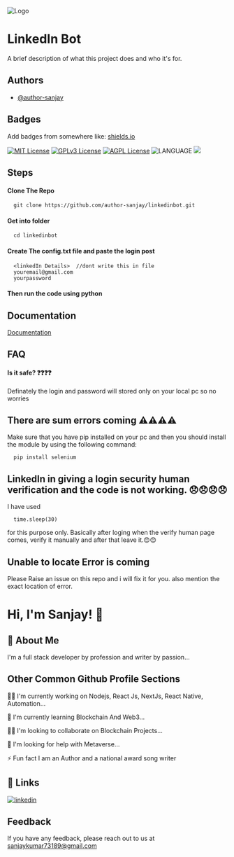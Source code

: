 
![Logo](https://images.unsplash.com/photo-1611944212129-29977ae1398c?ixlib=rb-1.2.1&ixid=MnwxMjA3fDB8MHxzZWFyY2h8MXx8bGlua2VkaW4lMjBpY29ufGVufDB8fDB8fA%3D%3D&auto=format&fit=crop&w=300&h=200&q=50)


# LinkedIn Bot

A brief description of what this project does and who it's for.


## Authors

- [@author-sanjay](https://github.com/author-sanjay/)


## Badges

Add badges from somewhere like: [shields.io](https://shields.io/)

[![MIT License](https://img.shields.io/badge/License-MIT-green.svg)](https://choosealicense.com/licenses/mit/)
[![GPLv3 License](https://img.shields.io/badge/License-GPL%20v3-yellow.svg)](https://opensource.org/licenses/)
[![AGPL License](https://img.shields.io/badge/license-AGPL-blue.svg)](http://www.gnu.org/licenses/agpl-3.0)
![LANGUAGE](https://img.shields.io/badge/Language-Python-blue)
![](https://img.shields.io/badge/Tool-Selenium-red)

## Steps

#### Clone The Repo


```http
  git clone https://github.com/author-sanjay/linkedinbot.git
```



#### Get into folder

```http
  cd linkedinbot
```

#### Create The config.txt file and paste the login post

```http
  <linkedIn Details>  //dont write this in file
  youremail@gmail.com
  yourpassword
```

#### Then run the code using python

## Documentation

[Documentation](https://linktodocumentation)


## FAQ

#### Is it safe? ❓❓❓❓

Definately the login and password will stored only on your local pc so no worries

## There are sum errors coming ⚠️⚠️⚠️⚠️

Make sure that you have pip installed on your pc and then you should install the module by using the following command:

```http
  pip install selenium
```

## LinkedIn in giving a login security human verification and the code is not working. 😞😞😞😞

I have used 

```http
  time.sleep(30)
```
for this purpose only. Basically after loging when the verify human page comes, verify it manually and after that leave it.😊😊

## Unable to locate Error is coming

Please Raise an issue on this repo and i will fix it for you. also mention the exact location of error. 
# Hi, I'm Sanjay! 👋


## 🚀 About Me
I'm a full stack developer by profession and writer by passion...


## Other Common Github Profile Sections
👩‍💻 I'm currently working on Nodejs, React Js, NextJs, React Native, Automation...

🧠 I'm currently learning Blockchain And Web3...

👯‍♀️ I'm looking to collaborate on Blockchain Projects...

🤔 I'm looking for help with Metaverse...

⚡️ Fun fact I am an Author and a national award song writer


## 🔗 Links

[![linkedin](https://img.shields.io/badge/linkedin-0A66C2?style=for-the-badge&logo=linkedin&logoColor=white)](https://www.linkedin.com/in/authorsanju)



## Feedback

If you have any feedback, please reach out to us at sanjaykumar73189@gmail.com

